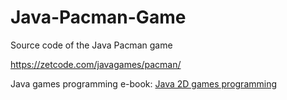 # Java-Pacman-Game
Source code of the Java Pacman game

https://zetcode.com/javagames/pacman/

Java games programming e-book: <a href="https://zetcode.com/ebooks/javagames/">Java 2D games programming</a>

